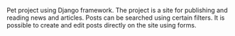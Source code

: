 Pet project using Django framework.
The project is a site for publishing and reading news and articles.
Posts can be searched using certain filters.
It is possible to create and edit posts directly on the site using forms.
